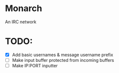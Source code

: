 # Monarch
An IRC network

# TODO:
- [X] Add basic usernames & message username prefix
- [ ] Make input buffer protected from incoming buffers
- [ ] Make IP:PORT inputter